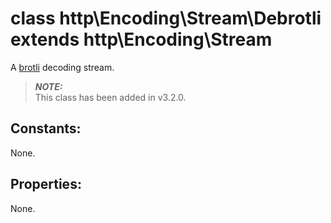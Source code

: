 # class http\Encoding\Stream\Debrotli extends http\Encoding\Stream

A [brotli](https://brotli.org) decoding stream.

> ***NOTE:***  
> This class has been added in v3.2.0.

## Constants:

None.

## Properties:

None.
